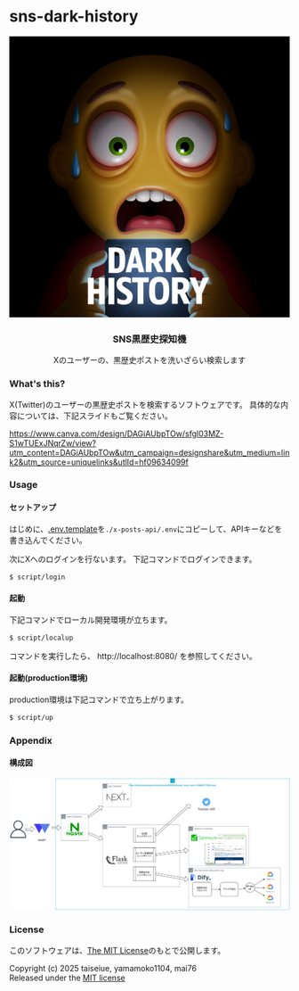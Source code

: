 # sns-dark-history

<div align="center">
    <img src="./icon.jpg" alt="SNS黒歴史探知機のロゴ">
    <h3>SNS黒歴史探知機</h3>
    <p>Xのユーザーの、黒歴史ポストを洗いざらい検索します</p>
</div>

### What's this?
X(Twitter)のユーザーの黒歴史ポストを検索するソフトウェアです。
具体的な内容については、下記スライドもご覧ください。

https://www.canva.com/design/DAGiAUbpTOw/sfgl03MZ-S1wTUExJNqrZw/view?utm_content=DAGiAUbpTOw&utm_campaign=designshare&utm_medium=link2&utm_source=uniquelinks&utlId=hf09634099f

### Usage

#### セットアップ

はじめに、[.env.template](./x-posts-api/.env.template)を`./x-posts-api/.env`にコピーして、APIキーなどを書き込んでください。

次にXへのログインを行ないます。
下記コマンドでログインできます。

```sh
$ script/login
```

#### 起動

下記コマンドでローカル開発環境が立ちます。

```sh
$ script/localup
```

コマンドを実行したら、 http://localhost:8080/ を参照してください。

#### 起動(production環境)

production環境は下記コマンドで立ち上がります。

```sh
$ script/up
```

### Appendix
#### 構成図

![構成図](./diagram.png)

### License

このソフトウェアは、[The MIT License](./LICENSE.txt)のもとで公開します。

Copyright (c) 2025 taiseiue, yamamoko1104, mai76  
Released under the [MIT license](./LICENSE.txt)
